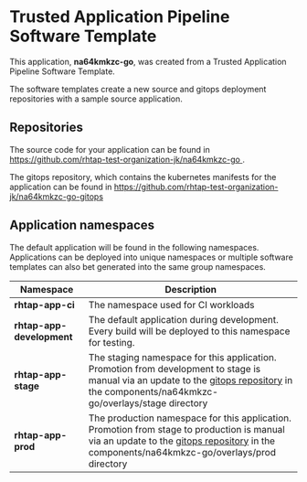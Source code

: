 # Trusted Application Pipeline Software Template

This application, **na64kmkzc-go**, was created from a Trusted Application Pipeline Software Template.

The software templates create a new source and gitops deployment repositories with a sample source application. 

## Repositories

The source code for your application can be found in [https://github.com/rhtap-test-organization-jk/na64kmkzc-go ](https://github.com/rhtap-test-organization-jk/na64kmkzc-go ).
 
The gitops repository, which contains the kubernetes manifests for the application can be found in 
[https://github.com/rhtap-test-organization-jk/na64kmkzc-go-gitops ](https://github.com/rhtap-test-organization-jk/na64kmkzc-go-gitops ) 

## Application namespaces 

The default application will be found in the following namespaces. Applications can be deployed into unique namespaces or multiple software templates can also bet generated into the same group namespaces.  

|  Namespace   |  Description   |  
| -------- | -------- |
| **rhtap-app-ci** | The namespace used for CI workloads |
| **rhtap-app-development** | The default application during development. Every build will be deployed to this namespace for testing. |
| **rhtap-app-stage** | The staging namespace for this application. Promotion from development to stage is manual via an update to the [gitops repository](https://github.com/rhtap-test-organization-jk/na64kmkzc-go-gitops ) in the components/na64kmkzc-go/overlays/stage directory |
| **rhtap-app-prod** | The production namespace for this application. Promotion from stage to production is manual via an update to the [gitops repository](https://github.com/rhtap-test-organization-jk/na64kmkzc-go-gitops ) in the components/na64kmkzc-go/overlays/prod directory |